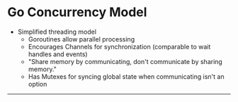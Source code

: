 # Go Concurrency Model

* Simplified threading model
  * Goroutines allow parallel processing
  * Encourages Channels for synchronization (comparable to wait handles and events)
  * "Share memory by communicating, don't communicate by sharing memory."
  * Has Mutexes for syncing global state when communicating isn't an option

---
